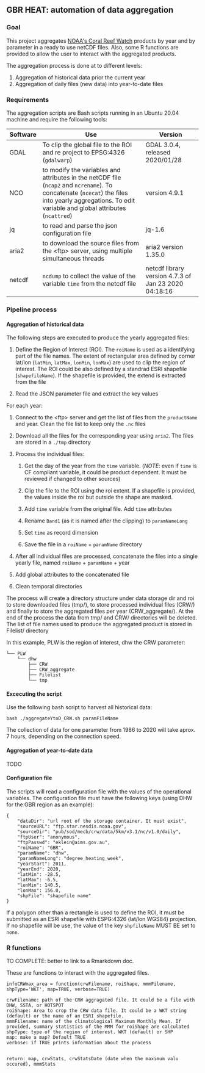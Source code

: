 ## GBR HEAT: automation of data aggregation

### Goal

This project aggregates [NOAA's Coral Reef Watch](https://coralreefwatch.noaa.gov/) products by year and by parameter in a ready to use netCDF files. Also, some R functions are provided to allow the user to interact with the aggregated products.

The aggregation process is done at to different levels:

1.  Aggregation of historical data prior the current year
2.  Aggregation of daily files (new data) into year-to-date files

### Requirements

The aggregation scripts are Bash scripts running in an Ubuntu 20.04 machine and require the following tools:

| Software | Use                                                                                                                                                                                                   | Version                                              |
|----------|-------------------------------------------------------------------------------------------------------------------------------------------------------------------------------------------------------|------------------------------------------------------|
| GDAL     | To clip the global file to the ROI and re project to EPSG:4326 (`gdalwarp`)                                                                                                                           | GDAL 3.0.4, released 2020/01/28                      |
| NCO      |  to modify the variables and attributes in the netCDF file (`ncap2` and `ncrename`). To concatenate (`ncecat`) the files into yearly aggregations. To edit variable and global attributes (`ncattred`)| version 4.9.1                                        |
| jq       | to read and parse the json configuration file                                                                                                                                                         | jq-1.6                                               |
| aria2    | to download the source files from the \<ftp\> server, using multiple simultaneous threads                                                                                                             | aria2 version 1.35.0                                 |
| netcdf   | `ncdump` to collect the value of the variable `time` from the netcdf file                                                                                                                             | netcdf library version 4.7.3 of Jan 23 2020 04:18:16 |

### Pipeline process

#### Aggregation of historical data

The following steps are executed to produce the yearly aggregated files:

1.  Define the Region of Interest (ROI). The `roiName` is used as a identifying part of the file names. The extent of rectangular area defined by corner lat/lon (`latMin`, `latMax`, `lonMin`, `lonMax`) are used to clip the region of interest. The ROI could be also defined by a standrad ESRI shapefile (`shapefileName`). If the shapefile is provided, the extend is extracted from the file

2.  Read the JSON parameter file and extract the key values


For each year:


1.  Connect to the \<ftp\> server and get the list of files from the `productName` and year. Clean the file list to keep only the `.nc` files

2.  Download all the files for the corresponding year using `aria2`. The files are stored in a `./tmp` directory

3.  Process the individual files:

    1.  Get the day of the year from the `time` variable. (*NOTE*: even if `time` is CF compliant variable, it could be product dependent. It must be reviewed if changed to other sources)

    2.  Clip the file to the ROI using the roi extent. If a shapefile is provided, the values inside the roi but outside the shape are masked.

    3.  Add `time` variable from the original file. Add `time` attributes

    4.  Rename `Band1` (as it is named after the clipping) to `paramNameLong`

    5.  Set `time` as record dimension

    6.  Save the file in a `roiName` + `paramName` directory

4.  After all individual files are processed, concatenate the files into a single yearly file, named `roiName` + `paramName` + year

5.  Add global attributes to the concatenated file

6.  Clean temporal directories


The process will create a directory structure under data storage dir and roi to store downloaded files (tmp/), to store processed individual files (CRW/) and finally to store the aggregated files per year (CRW_aggregate/). At the end of the process the data from tmp/ and CRW/ directories will be deleted. The list of file names used to produce the aggregated product is stored in Filelist/ directory

In this example, PLW is the region of interest, dhw the CRW parameter: 

```
└── PLW
    └── dhw
        ├── CRW
        ├── CRW_aggregate
        ├── Filelist
        └── tmp
```


#### Excecuting the script

Use the following bash script to harvest all historical data:

`bash ./aggregateYtoD_CRW.sh paramFileName`

The collection of data for one parameter from 1986 to 2020 will take aprox. 7 hours, depending on the connection speed.


#### Aggregation of year-to-date data

TODO

#### Configuration file

The scripts will read a configuration file with the values of the operational variables. The configuration file must have the following keys (using DHW for the GBR region as an example):

    {
        "dataDir": "url root of the storage container. It must exist",
        "sourceURL": "ftp.star.nesdis.noaa.gov",
        "sourceDir": "pub/sod/mecb/crw/data/5km/v3.1/nc/v1.0/daily",
        "ftpUser": "anonymous",
        "ftpPasswd": "eklein@aims.gov.au",
        "roiName": "GBR",
        "paramName": "dhw",
        "paramNameLong": "degree_heating_week",
        "yearStart": 2011,
        "yearEnd": 2020,
        "latMin": -28.5,
        "latMax": -6.5, 
        "lonMin": 140.5,
        "lonMax": 156.0,
        "shpFile": "shapefile name"
    }

If a polygon other than a rectangle is used to define the ROI, it must be submitted as an ESRI shapefile with ESPG:4326 (lat/lon WGS84) projection. If no shapefile will be use, the value of the key `shpfileName` MUST BE set to `none`.

### R functions

TO COMPLETE: better to link to a Rmarkdown doc.

These are functions to interact with the aggregated files.

    infoCRWmax_area = function(crwFilename, roiShape, mmmFilename, shpType='WKT', map=TRUE, verbose=TRUE)

    crwFilename: path of the CRW aggragated file. It could be a file with DHW, SSTA, or HOTSPOT
    roiShape: Area to crop the CRW data file. It could be a WKT string (default) or the name of an ESRI shapefile.
    mmmFilename: name of the climatological Maximum Monthly Mean. If provided, summary statistics of the MMM for roiShape are calculated
    shpType: type of the region of interest. WKT (default) or SHP
    map: make a map? Default TRUE
    verbose: if TRUE prints information about the process


    return: map, crwStats, crwStatsDate (date when the maximum valu occured), mmmStats
